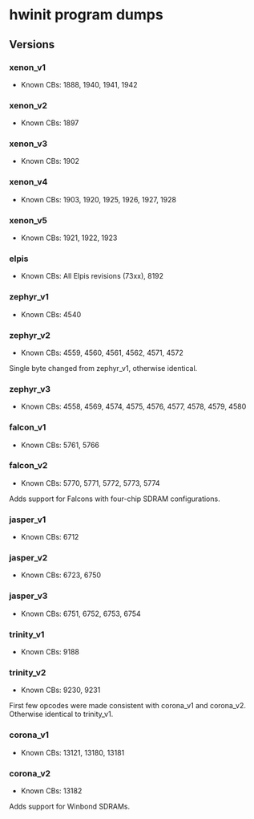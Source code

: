 # hwinit program dumps

## Versions

### xenon_v1

- Known CBs: 1888, 1940, 1941, 1942

### xenon_v2

- Known CBs: 1897

### xenon_v3

- Known CBs: 1902

### xenon_v4

- Known CBs: 1903, 1920, 1925, 1926, 1927, 1928

### xenon_v5

- Known CBs: 1921, 1922, 1923

### elpis

- Known CBs: All Elpis revisions (73xx), 8192

### zephyr_v1

- Known CBs: 4540

### zephyr_v2

- Known CBs: 4559, 4560, 4561, 4562, 4571, 4572

Single byte changed from zephyr_v1, otherwise identical.

### zephyr_v3

- Known CBs: 4558, 4569, 4574, 4575, 4576, 4577, 4578, 4579, 4580

### falcon_v1

- Known CBs: 5761, 5766

### falcon_v2

- Known CBs: 5770, 5771, 5772, 5773, 5774

Adds support for Falcons with four-chip SDRAM configurations.

### jasper_v1

- Known CBs: 6712

### jasper_v2

- Known CBs: 6723, 6750

### jasper_v3

- Known CBs: 6751, 6752, 6753, 6754

### trinity_v1

- Known CBs: 9188

### trinity_v2

- Known CBs: 9230, 9231

First few opcodes were made consistent with corona_v1 and corona_v2. Otherwise identical to trinity_v1.

### corona_v1

- Known CBs: 13121, 13180, 13181

### corona_v2

- Known CBs: 13182

Adds support for Winbond SDRAMs.
